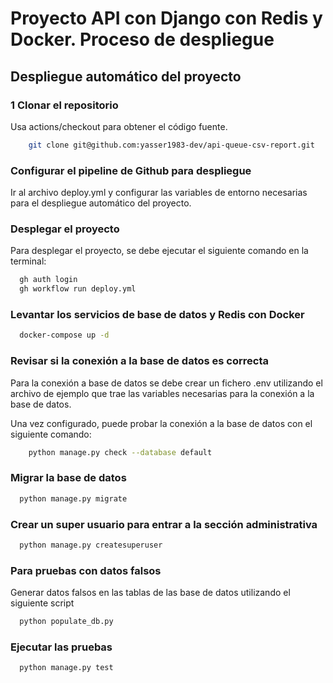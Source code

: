 
# Proyecto API con Django con Redis y Docker. Proceso de despliegue

## Despliegue automático del proyecto

### 1 Clonar el repositorio
Usa actions/checkout para obtener el código fuente.
```bash
    git clone git@github.com:yasser1983-dev/api-queue-csv-report.git
```
### Configurar el pipeline de Github para despliegue
  Ir al archivo deploy.yml y configurar las variables de entorno necesarias para el despliegue automático del proyecto.

### Desplegar el proyecto
  Para desplegar el proyecto, se debe ejecutar el siguiente comando en la terminal:
```bash
  gh auth login
  gh workflow run deploy.yml
```


### Levantar los servicios de base de datos y Redis con Docker
```bash
  docker-compose up -d
```

### Revisar si la conexión a la base de datos es correcta

Para la conexión  a base de datos se debe crear un fichero .env utilizando el archivo de ejemplo que trae las variables
necesarias para la conexión a la base de datos. 

Una vez configurado, puede probar la conexión a la base de datos con el siguiente comando:

```bash
    python manage.py check --database default
```

### Migrar la base de datos
```bash
  python manage.py migrate
```

### Crear un super usuario para entrar a la sección administrativa
```bash
  python manage.py createsuperuser 
```

### Para pruebas con datos falsos

Generar datos falsos en las tablas de las base de datos utilizando el siguiente script
```bash
  python populate_db.py
```

### Ejecutar las pruebas

```bash
  python manage.py test
```